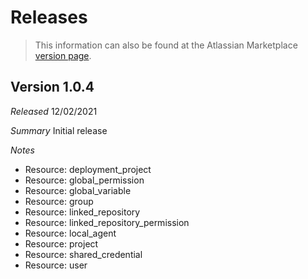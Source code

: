 # Releases

> This information can also be found at the Atlassian Marketplace [version page](https://marketplace.atlassian.com/apps/1224247/terraform-provider-for-bamboo/version-history).

## Version 1.0.4

*Released* 12/02/2021

*Summary* Initial release

*Notes*

- Resource: deployment_project
- Resource: global_permission
- Resource: global_variable
- Resource: group
- Resource: linked_repository
- Resource: linked_repository_permission
- Resource: local_agent
- Resource: project
- Resource: shared_credential
- Resource: user
